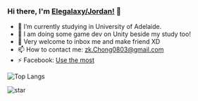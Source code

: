 ### Hi there, I'm [Elegalaxy/Jordan!](https://www.linkedin.com/in/ze-kai-chong-1789591a3/) 👋

- :triangular_ruler: I’m currently studying in University of Adelaide.
- :dart: I am doing some game dev on Unity beside my study too!
- 💬 Very welcome to inbox me and make friend XD
- 📫 How to contact me: [zk.Chong0803@gmail.com](zk.Chong0803@gmail.com)
- :zap: Facebook: [Use the most](https://www.facebook.com/chong.z.kai/)

![Top Langs](https://github-readme-stats.vercel.app/api/top-langs/?username=Elegalaxy&hide=javascript,html,css)

![star](https://github-readme-stats.vercel.app/api?username=Elegalaxy&show_icons=true&count_private=true&hide=prs&theme=graywhite)

